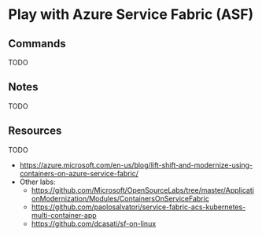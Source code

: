 # Play with Azure Service Fabric (ASF)

## Commands

TODO

## Notes

TODO

## Resources

TODO
- https://azure.microsoft.com/en-us/blog/lift-shift-and-modernize-using-containers-on-azure-service-fabric/
- Other labs:
  - https://github.com/Microsoft/OpenSourceLabs/tree/master/ApplicationModernization/Modules/ContainersOnServiceFabric
  - https://github.com/paolosalvatori/service-fabric-acs-kubernetes-multi-container-app
  - https://github.com/dcasati/sf-on-linux